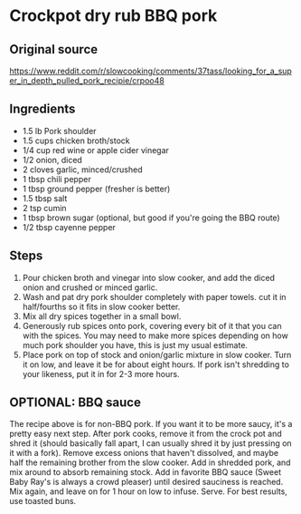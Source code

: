 # Crockpot dry rub BBQ pork

## Original source
https://www.reddit.com/r/slowcooking/comments/37tass/looking_for_a_super_in_depth_pulled_pork_recipie/crpoo48

## Ingredients
-  1.5 lb Pork shoulder
-  1.5 cups chicken broth/stock
-  1/4 cup red wine or apple cider vinegar
-  1/2 onion, diced
-  2 cloves garlic, minced/crushed
-  1 tbsp chili pepper
-  1 tbsp ground pepper (fresher is better)
-  1.5 tbsp salt
-  2 tsp cumin
-  1 tbsp brown sugar (optional, but good if you're going the BBQ route)
-  1/2 tbsp cayenne pepper

## Steps
1.  Pour chicken broth and vinegar into slow cooker, and add the diced onion and crushed or minced garlic.
1.  Wash and pat dry pork shoulder completely with paper towels. cut it in half/fourths so it fits in slow cooker better.
1.  Mix all dry spices together in a small bowl.
1.  Generously rub spices onto pork, covering every bit of it that you can with the spices. You may need to make more spices depending on how much pork shoulder you have, this is just my usual estimate.
1.  Place pork on top of stock and onion/garlic mixture in slow cooker. Turn it on low, and leave it be for about eight hours. If pork isn't shredding to your likeness, put it in for 2-3 more hours.


## OPTIONAL: BBQ sauce
The recipe above is for non-BBQ pork. If you want it to be more saucy, it's a pretty easy next step.
After pork cooks, remove it from the crock pot and shred it (should basically fall apart, I can usually shred it by just pressing on it with a fork). Remove excess onions that haven't dissolved, and maybe half the remaining brother from the slow cooker.
Add in shredded pork, and mix around to absorb remaining stock. Add in favorite BBQ sauce (Sweet Baby Ray's is always a crowd pleaser) until desired sauciness is reached. Mix again, and leave on for 1 hour on low to infuse.
Serve. For best results, use toasted buns.


